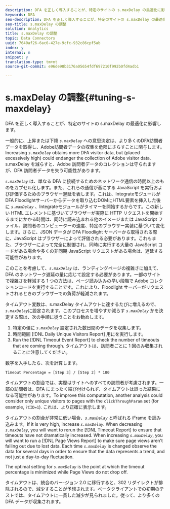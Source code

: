 ```yaml
---
description: DFA を正しく導入することが、特定のサイトの s.maxDelay の最適化に影響します。
keywords: DFA
seo-description: DFA を正しく導入することが、特定のサイトの s.maxDelay の最適化に影響します。
seo-title: s.maxDelay の調整
solution: Analytics
title: s.maxDelay の調整
topic: Data Connectors
uuid: 7640af26-6ac6-427e-9cfc-932c86cpf5ab
index: y
internal: n
snippet: y
translation-type: tm+mt
source-git-commit: e96de98b3176a05654fdf697210f992b0fd4adb1

---
```



# s.maxDelay の調整{#tuning-s-maxdelay}

DFA を正しく導入することが、特定のサイトの s.maxDelay の最適化に影響します。

一般的に、上昇または下降 *`s.maxDelay`* への意思決定は、より多くのDFA訪問者データを取得し、Adobe訪問者データの収集を危険にさらすことに関与します。Increasing *`s.maxDelay`* obtains more DFA visitor data, but (placed excessively high) could endanger the collection of Adobe visitor data. s.maxDelay を減らすと、Adobe 訪問者データのコレクションは守られますが、DFA 訪問者データを失う可能性があります。

*`s.maxDelay`* は、単なる DFA に接続するためのネットワーク通信の時間以上のものをカプセル化します。また、これらの通信が基にする JavaScript を実行および評価するためのブラウザー遅延を表します。これは、IntegrateモジュールがDFA Floodlightサーバーからデータを取り込むDOMにHTML要素を挿入した後に *`s.maxDelay`* 、Integrateモジュールがタイマーを開始するからです。この新しい HTML エレメントに基づいてブラウザーが実際に HTTP リクエストを開始するまでにかかる時間は、同時に読み込まれる他のイメージまたは JavaScript ファイル、訪問者のコンピューターの速度、特定のブラウザー実装に基づいて変化します。さらに、JSON データが DFA Floodlight サーバーから取得される際に、JavaScript はブラウザーによって評価される必要があります。これもまた、ブラウザーによって完全に制御され、同時に実行する大量の JavaScript コードがある場合や多くの非同期 JavaScript リクエストがある場合は、遅延する可能性があります。

このことを考慮して、*`s.maxDelay`* は、ランディングページの複雑さに加えて、DFA のネットワーク遅延の量に応じて設定する必要があります。一部のサイトで複雑さを軽減する 1 つの方法は、ページ読み込みの早い段階で Adobe コレクションコードを実行することです。これにより、Floodlight サーバーがリクエストされるときのブラウザーでの負荷が軽減されます。

タイムアウト変数は、s.maxDelay タイムアウトに達するたびに増えるので、*`s.maxDelay`*&#x200B;に設定されます。このプロセスを増やすか減らす *`s.maxDelay`* かを決定する際は、次の手順に従うことをお勧めします。

1. 特定の値に *`s.maxDelay`* 設定された数日間のデータを収集します。
1. 時間範囲 [!DNL Daily Unique Visitors Report] 用にを実行します。
1. Run the [!DNL Timeout Event Report] to check the number of timeouts that are coming through. タイムアウトは、訪問者ごとに 1 回のみ収集されることに注意してください。

数字を入手したら、次を計算します。

```
Timeout Percentage = [Step 3] / [Step 2] * 100
```

タイムアウトの割合では、実際はサイトへのすべての訪問者が考慮されます。一部の訪問者は、DFA にまったく結び付けられず、タイムアウトは誤った結果になる可能性があります。To improve this computation, another analysis could consider only unique visitors to pages with the `clickThroughParam` set (for example, `?CID=1`). これは、より正確に表示します。

タイムアウトの割合が非常に低い場合、*`s.maxDelay`* と呼ばれる iFrame を読み込みます。If it is very high, increase *`s.maxDelay`*. When decreasing *`s.maxDelay`*, you will want to rerun the [!DNL Timeout Report] to ensure that timeouts have not dramatically increased. When increasing *`s.maxDelay`*, you will want to run a [!DNL Page Views Report] to make sure page views aren’t falling out due to lost data. Each time *`s.maxDelay`* is changed observe the data for several days in order to ensure that the data represents a trend, and not just a day-to-day fluctuation.

The optimal setting for *`s.maxDelay`* is the point at which the timeout percentage is minimized while Page Views do not drop off.

タイムアウトは、統合のバー-ジョン 2.0 に移行すると、302 リダイレクトが排除されるので、減少することが予想されます。ベータクライアントでの初期のテストでは、タイムアウトに一貫した減少が見られました。従って、より多くの DFA データが収集されます。
